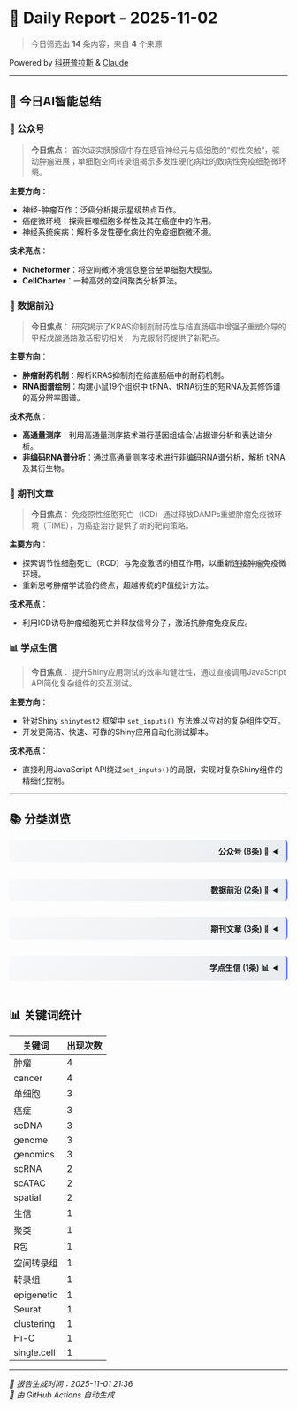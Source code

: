 # 📅 Daily Report - 2025-11-02

> 今日筛选出 **14** 条内容，来自 **4** 个来源

<div class="powered-by-top">Powered by <a href="https://kyplus.de">科研普拉斯</a> & <a href="https://claude.ai">Claude</a></div>

---

## 🤖 今日AI智能总结

### 📰 公众号

> **今日焦点**：
首次证实胰腺癌中存在感官神经元与癌细胞的“假性突触”，驱动肿瘤进展；单细胞空间转录组揭示多发性硬化病灶的致病性免疫细胞微环境。

**主要方向**：
- 神经-肿瘤互作：泛癌分析揭示星级热点互作。
- 癌症微环境：探索巨噬细胞多样性及其在癌症中的作用。
- 神经系统疾病：解析多发性硬化病灶的免疫细胞微环境。

**技术亮点**：
- **Nicheformer**：将空间微环境信息整合至单细胞大模型。
- **CellCharter**：一种高效的空间聚类分析算法。

### 🧬 数据前沿

> **今日焦点**：
研究揭示了KRAS抑制剂耐药性与结直肠癌中增强子重塑介导的甲羟戊酸通路激活密切相关，为克服耐药提供了新靶点。

**主要方向**：
*   **肿瘤耐药机制**：解析KRAS抑制剂在结直肠癌中的耐药机制。
*   **RNA图谱绘制**：构建小鼠19个组织中 tRNA、tRNA衍生的短RNA及其修饰谱的高分辨率图谱。

**技术亮点**：
*   **高通量测序**：利用高通量测序技术进行基因组结合/占据谱分析和表达谱分析。
*   **非编码RNA谱分析**：通过高通量测序技术进行非编码RNA谱分析，解析 tRNA 及其衍生物。

### 🔬 期刊文章

> **今日焦点**：
免疫原性细胞死亡（ICD）通过释放DAMPs重塑肿瘤免疫微环境（TIME），为癌症治疗提供了新的靶向策略。

**主要方向**：
- 探索调节性细胞死亡（RCD）与免疫激活的相互作用，以重新连接肿瘤免疫微环境。
- 重新思考肿瘤学试验的终点，超越传统的P值统计方法。

**技术亮点**：
- 利用ICD诱导肿瘤细胞死亡并释放信号分子，激活抗肿瘤免疫反应。

### 📊 学点生信

> **今日焦点**：
提升Shiny应用测试的效率和健壮性，通过直接调用JavaScript API简化复杂组件的交互测试。

**主要方向**：
- 针对Shiny `shinytest2` 框架中 `set_inputs()` 方法难以应对的复杂组件交互。
- 开发更简洁、快速、可靠的Shiny应用自动化测试脚本。

**技术亮点**：
- 直接利用JavaScript API绕过`set_inputs()`的局限，实现对复杂Shiny组件的精细化控制。

---

## 📚 分类浏览

<details>
<summary style="text-align: right; direction: rtl; padding: 10px 15px; background: linear-gradient(135deg, #f8f9fa 0%, #e9ecef 100%); border-right: 4px solid #667eea; font-weight: 600; cursor: pointer; margin: 15px 0; border-radius: 6px;">📰 公众号 (8条)</summary>

<div class="details-content" markdown="1">

#### 详细内容（全部8条）

**1.** ⭐ **冯若轻/刘璐等Immunity：通过单细胞空间转录组发现多发性硬化病灶的致病性炎症免疫细胞微环境**
- ✍️ **作者**：CellPress全科学
- 🏷️ **关键词**：单细胞、空间转录组、转录组
- 📝 **描述**：该研究在人类慢性活动性病灶中描绘出单细胞分辨率的空间图谱。
- 🔗 [查看原文](https://mp.weixin.qq.com/s?__biz=MzU5MDcwNzg0MA==&mid=2247656590&idx=2&sn=a641764a2dbdf4a67e3663583a8ca7c5)

**2.** **10月最新纯生信，聚焦星级热点神经-肿瘤互作的多组学泛癌分析，快来欣赏一下！**
- ✍️ **作者**：东晓生物
- 🏷️ **关键词**：肿瘤、生信
- 🔗 [查看原文](https://mp.weixin.qq.com/s?__biz=Mzg2OTU2MzM2NA==&mid=2247492976&idx=1&sn=4845a62c26023dcb31fd3ca19c8ec1ba)

**3.** **Cancer Cellf发表：感官神经元通过谷氨酸能神经元 - 癌症伪突触驱动胰腺癌进展**
- ✍️ **作者**：生信小课堂
- 🏷️ **关键词**：癌症、cancer
- 📝 **描述**：最新Cancer Cell重磅，胰腺癌中首次证实神经元与癌细胞间存在 “神经元-癌细胞假性突触”，并形成正反馈增强肿瘤神经浸润！
- 🔗 [查看原文](https://mp.weixin.qq.com/s?__biz=Mzg3NDE3NTk4MA==&mid=2247503784&idx=1&sn=aa351f1f244fbeb32400f1d38f30cf44)

**4.** **综述 | TrendsCancer | 拥抱多样性：癌症中巨噬细胞的复杂性**
- ✍️ **作者**：BioJournal Link
- 🏷️ **关键词**：癌症、cancer
- 🔗 [查看原文](https://mp.weixin.qq.com/s?__biz=Mzg5NjgxNjkwOA==&mid=2247502192&idx=1&sn=afa0e16ec5808e8588904eea7095c62e)

**5.** **空间聚类分析之cellcharter**
- ✍️ **作者**：生信菜鸟团
- 🏷️ **关键词**：聚类
- 📝 **描述**：本期将继续带大家了解另一款发表在 Nature Genetics 上的高分空间聚类算法CellCharter。
- 🔗 [查看原文](https://mp.weixin.qq.com/s?__biz=MzUzMTEwODk0Ng==&mid=2247537834&idx=1&sn=098168f9161fab2a625eae1e91cb57c4)

**6.** **Nat Methods| Nicheformer：把“空间微环境”装进单细胞的大模型里**
- ✍️ **作者**：生信小博士
- 🏷️ **关键词**：单细胞
- 🔗 [查看原文](https://mp.weixin.qq.com/s?__biz=Mzg2NDcxMzYwNg==&mid=2247490292&idx=1&sn=4a00f8eee445039385881831605aef68)

**7.** **简化GWAS流程！SNPRelate包，遗传信息的精准翻译官！**
- ✍️ **作者**：云生信
- 🏷️ **关键词**：R包
- 🔗 [查看原文](https://mp.weixin.qq.com/s?__biz=Mzg5MDk3Mzg4OA==&mid=2247498380&idx=1&sn=939ff40b5a0bb09662d944c83b73f5d8)

**8.** **能把这篇Nature的单细胞代码学明白，免疫细胞的分析以后就不愁了**
- ✍️ **作者**：生信钱同学
- 🏷️ **关键词**：单细胞
- 📝 **描述**：单细胞代码经典文章
- 🔗 [查看原文](https://mp.weixin.qq.com/s?__biz=MzkwMzY2NjkwNg==&mid=2247495384&idx=1&sn=dda01e3432f1b56915a3ce2800b5d8c3)


</div>

</details>

<details>
<summary style="text-align: right; direction: rtl; padding: 10px 15px; background: linear-gradient(135deg, #f8f9fa 0%, #e9ecef 100%); border-right: 4px solid #667eea; font-weight: 600; cursor: pointer; margin: 15px 0; border-radius: 6px;">🧬 数据前沿 (2条)</summary>

<div class="details-content" markdown="1">

#### 详细内容（全部2条）

**1.** ⭐ **GSE306909 Enhancer Remodeling-Driven Mevalonate Pathway Confers Resistance to KRAS Inhibitor in Colorectal Cancer**
- ✍️ **作者**：未知作者
- 🏷️ **关键词**：cancer、Hi-C、single.cell、scRNA、scDNA、scATAC、spatial、genome、genomics、Scanpy、histone、pathway
- 📝 **描述**：Contributors : Yaoyu Guo ; J TanSeries Type : Genome binding/occupancy profiling by high throughput sequencing ; Expression profiling by high throughput sequencingOrganism : Homo sapiensThis study investigates the resistance mechanisms to pan-KRAS inhibitors in colorectal cancer (CRC). We established a panel of patient-derived organoids (PDOs) and cell lines with differential sensitivity to pan-KRAS inhibitors. Integrated epigenomic (ChIP-seq for H3K27ac and H3K4me3) and transcriptomic (RNA-seq)...
- 🔗 [查看原文](http://www.ncbi.nlm.nih.gov/geo/query/acc.cgi?acc=GSE306909)

**2.** ⭐ **GSE309058 An isodecoder‑resolved map of mouse tRNAs, tRNA‑derived small RNAs, and RNA modification signatures across 19 tissues**
- ✍️ **作者**：未知作者
- 🏷️ **关键词**：cancer、scRNA、scDNA、scATAC、spatial、genome、genomics、Seurat、clustering
- 📝 **描述**：Contributors : Aidan C Manning ; Todd M Lowe ; Patricia P ChanSeries Type : Non-coding RNA profiling by high throughput sequencingOrganism : Mus musculusTransfer RNAs (tRNAs) and their derived small RNAs (tDRs) vary across mammalian tissues, but the . We applied Ordered Two-Template Relay sequencing (OTTR-seq) to profile small RNAs in 19 tissues from adult mice, quantifying mature tRNAs and tDRs at isodecoder resolution and inferring select base‑modification signatures from reverse‑transcriptase...
- 🔗 [查看原文](http://www.ncbi.nlm.nih.gov/geo/query/acc.cgi?acc=GSE309058)


</div>

</details>

<details>
<summary style="text-align: right; direction: rtl; padding: 10px 15px; background: linear-gradient(135deg, #f8f9fa 0%, #e9ecef 100%); border-right: 4px solid #667eea; font-weight: 600; cursor: pointer; margin: 15px 0; border-radius: 6px;">🔬 期刊文章 (3条)</summary>

<div class="details-content" markdown="1">

#### 详细内容（全部3条）

**1.** **癌症中细胞死亡免疫串扰的治疗靶向以重新连接肿瘤免疫微环境**
- ✍️ **作者**：未知作者
- 🏷️ **关键词**：肿瘤、癌症
- 📝 **描述**：Secret hovertext: 免疫系统通过协调抑制恶性肿瘤的发生、进展和转移的抗肿瘤反应，在抗癌防御中发挥核心作用。新出现的证据强调了调节细胞死亡 （RCD） 途径与免疫激活（特别是免疫原性细胞死亡 （ICD））之间至关重要的相互作用。ICD 是指肿瘤细胞死亡并释放损伤相关分子模式（DAMP）和其他信号分子，从而重塑肿瘤免疫微环境（TIME）的一种特定形式的调节性细胞死亡。虽然规范的 RCD 途径已经很成熟，但 ICD 的诱导因子、TIME 动力学的时空调节以及免疫细胞的功能状态仍不完全清楚。我们彻底评估了利用 RCD 驱动的免疫调节作用机制的当代治疗方法，包括增强 ICD 和增强抗肿瘤免疫反应的策略。本综述的新颖之处在于其双重视角：描述肿瘤内在死亡程序如何重新编程肿瘤 TIME，以及免疫细胞死亡如何直接决定其向免疫刺激状态与免疫抑制状态的极化，最终影响治疗结果。我们深入分析了不同形式的 RCD 如何塑造抗原呈递、引导
- 🔗 [查看原文](https://m.x-mol.com/paper/1984490885049131008/t)

**2.** **重新思考现代肿瘤学试验中的终点——超越 P 值。**
- ✍️ **作者**：未知作者
- 🏷️ **关键词**：肿瘤
- 📝 **描述**：Secret hovertext:
- 🔗 [查看原文](https://m.x-mol.com/paper/1984287895235239936/t)

**3.** **重新思考现代肿瘤学试验中的终点——超越 P 值。**
- ✍️ **作者**：未知作者
- 🏷️ **关键词**：肿瘤
- 📝 **描述**：Secret hovertext:
- 🔗 [查看原文](https://m.x-mol.com/paper/1984287899710562304/t)


</div>

</details>

<details>
<summary style="text-align: right; direction: rtl; padding: 10px 15px; background: linear-gradient(135deg, #f8f9fa 0%, #e9ecef 100%); border-right: 4px solid #667eea; font-weight: 600; cursor: pointer; margin: 15px 0; border-radius: 6px;">📊 学点生信 (1条)</summary>

<div class="details-content" markdown="1">

#### 详细内容（全部1条）

**1.** ⭐ **Simplifying Interactions with Complex Widgets in shinytest2 Using JavaScript APIs**
- ✍️ **作者**：未知作者
- 🏷️ **关键词**：scDNA、genome、genomics、epigenetic
- 📝 **描述**：When shinytest2's `set_inputs()` won't work, leverage widget APIs directly. Learn to write cleaner, faster and more robust tests using JavaScript APIs. Continue reading: Simplifying Interactions with Complex Widgets in shinytest2 Using JavaScript APIs
- 🔗 [查看原文](https://www.r-bloggers.com/2025/10/simplifying-interactions-with-complex-widgets-in-shinytest2-using-javascript-apis/)


</div>

</details>

## 📊 关键词统计

| 关键词 | 出现次数 |
|--------|----------|
| 肿瘤 | 4 |
| cancer | 4 |
| 单细胞 | 3 |
| 癌症 | 3 |
| scDNA | 3 |
| genome | 3 |
| genomics | 3 |
| scRNA | 2 |
| scATAC | 2 |
| spatial | 2 |
| 生信 | 1 |
| 聚类 | 1 |
| R包 | 1 |
| 空间转录组 | 1 |
| 转录组 | 1 |
| epigenetic | 1 |
| Seurat | 1 |
| clustering | 1 |
| Hi-C | 1 |
| single.cell | 1 |

---

*📅 报告生成时间：2025-11-01 21:36*  
*🤖 由 GitHub Actions 自动生成*